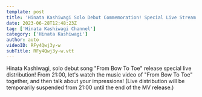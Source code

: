 ```yaml
---
template: post
title: 'Hinata Kashiwagi Solo Debut Commemoration! Special Live Stream'
date: 2023-06-28T12:48:23Z
tag: ['Hinata Kashiwagi Channel']
category: ['Hinata Kashiwagi']
author: auto 
videoID: RFy4Qwj3y-w
subTitle: RFy4Qwj3y-w.vtt
---
```

Hinata Kashiwagi, solo debut song "From Bow To Toe" release special live distribution! From 21:00, let's watch the music video of "From Bow To Toe" together, and then talk about your impressions! (Live distribution will be temporarily suspended from 21:00 until the end of the MV release.)